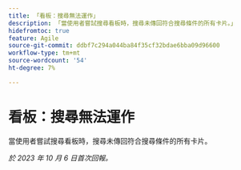```yaml
---
title: 「看板：搜尋無法運作」
description: 「當使用者嘗試搜尋看板時，搜尋未傳回符合搜尋條件的所有卡片。」
hidefromtoc: true
feature: Agile
source-git-commit: ddbf7c294a044ba84f35cf32bdae6bba09d96600
workflow-type: tm+mt
source-wordcount: '54'
ht-degree: 7%

---
```



# 看板：搜尋無法運作

當使用者嘗試搜尋看板時，搜尋未傳回符合搜尋條件的所有卡片。

_於 2023 年 10 月 6 日首次回報。_
